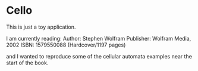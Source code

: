 # Cello

This is just a toy application.

I am currently reading:
Author: Stephen Wolfram
Publisher: Wolfram Media, 2002
ISBN: 1579550088 (Hardcover/1197 pages)

and I wanted to reproduce some of the cellular automata 
examples near the start of the book.